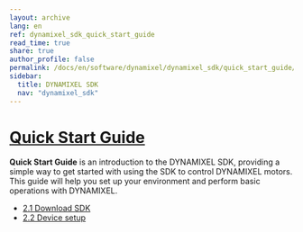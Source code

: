 ```yaml
---
layout: archive
lang: en
ref: dynamixel_sdk_quick_start_guide
read_time: true
share: true
author_profile: false
permalink: /docs/en/software/dynamixel/dynamixel_sdk/quick_start_guide/
sidebar:
  title: DYNAMIXEL SDK
  nav: "dynamixel_sdk"
---
```


<style>body {counter-reset: h1 1 !important;}</style>

# [Quick Start Guide](#quick-start-guide)

**Quick Start Guide** is an introduction to the DYNAMIXEL SDK, providing a simple way to get started with using the SDK to control DYNAMIXEL motors. This guide will help you set up your environment and perform basic operations with DYNAMIXEL.  
- [2.1 Download SDK](/docs/en/software/dynamixel/dynamixel_sdk/download/)  
- [2.2 Device setup](/docs/en/software/dynamixel/dynamixel_sdk/device_setup/)
